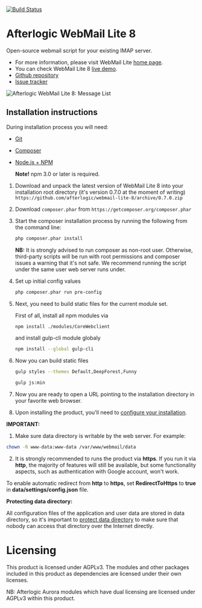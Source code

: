 [![Build Status](https://travis-ci.org/afterlogic/webmail-lite-8.svg?branch=master)](https://travis-ci.org/afterlogic/webmail-lite-8)

# Afterlogic WebMail Lite 8
Open-source webmail script for your existing IMAP server.

- For more information, please visit WebMail Lite [home page](https://afterlogic.org/webmail-lite).
- You can check WebMail Lite 8 [live demo](https://lite.afterlogic.com).
- [Github repository](https://github.com/afterlogic/webmail-lite-8)
- [Issue tracker](https://github.com/afterlogic/webmail-lite-8/issues)

![Afterlogic WebMail Lite 8: Message List](https://afterlogic.org/images/products/wml8/afterlogic-webmail-lite-8-message-list.png)

## Installation instructions

During installation process you will need:
* [Git](https://git-scm.com/downloads)
* [Composer](https://getcomposer.org/download/)
* [Node.js + NPM](https://nodejs.org/en/)
    
    **Note!** npm 3.0 or later is required.

1. Download and unpack the latest version of WebMail Lite 8 into your installation root directory (it's version 0.7.0 at the moment of writing)
`https://github.com/afterlogic/webmail-lite-8/archive/0.7.0.zip`

2. Download `composer.phar` from `https://getcomposer.org/composer.phar`

3. Start the composer installation process by running the following from the command line:
    ```bash
    php composer.phar install
    ```

    **NB:** It is strongly advised to run composer as non-root user. Otherwise, third-party scripts will be run with root permissions and composer issues a warning that it's not safe. We recommend running the script under the same user web server runs under.

4. Set up initial config values
    ```bash
    php composer.phar run pre-config
    ```

5. Next, you need to build static files for the current module set.

    First of all, install all npm modules via
    ```bash
    npm install ./modules/CoreWebclient
    ```
    and install gulp-cli module globaly 
    ```bash
    npm install --global gulp-cli
    ```

6. Now you can build static files
    ```bash
    gulp styles --themes Default,DeepForest,Funny
    ```

    ```bash
    gulp js:min
    ```
  
7. Now you are ready to open a URL pointing to the installation directory in your favorite web browser.

8. Upon installing the product, you'll need to [configure your installation](https://afterlogic.com/docs/webmail-lite-8/configuring-webmail).

**IMPORTANT:**

1. Make sure data directory is writable by the web server. For example:
  ```bash
  chown -R www-data:www-data /var/www/webmail/data
  ```

2. It is strongly recommended to runs the product via **https**. If you run it via **http**, the majority of features will still be available, but some functionality aspects, such as authentication with Google account, won't work.

To enable automatic redirect from **http** to **https**, set **RedirectToHttps** to **true** in **data/settings/config.json** file.

**Protecting data directory:**

All configuration files of the application and user data are stored in data directory, so it's important to [protect data directory](https://afterlogic.com/docs/webmail-lite-8/security/protecting-data-directory) to make sure that  nobody can access that directory over the Internet directly. 

# Licensing
This product is licensed under AGPLv3. The modules and other packages included in this product as dependencies are licensed under their own licenses.

NB: Afterlogic Aurora modules which have dual licensing are licensed under AGPLv3 within this product.
